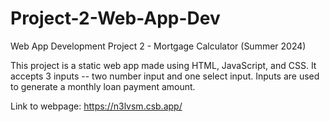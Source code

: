 # Project-2-Web-App-Dev
Web App Development Project 2 - Mortgage Calculator (Summer 2024) 

This project is a static web app made using HTML, JavaScript, and CSS. It accepts 3 inputs -- two number input and one select input. Inputs are used to generate a monthly loan payment amount.

Link to webpage: https://n3lvsm.csb.app/
